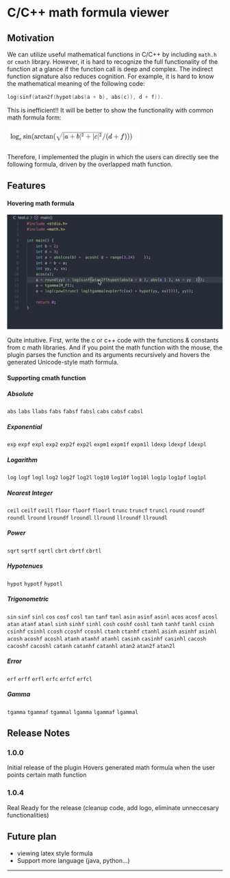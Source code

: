 # C/C++ math formula viewer


## Motivation

We can utilize useful mathematical functions in C/C++ by including `math.h` or `cmath` library. However, it is hard to recognize the full functionality of the function at a glance if the function call is deep and complex. The indirect function signature also reduces cognition.  For example, it is hard to know the mathematical meaning of the following code:
```c
log(sinf(atan2f(hypot(abs(a + b), abs(c)), d + f)).
``` 
This is inefficient!!
It will be better to show the functionality with common math formula form:

<img src="images/equation.png" width="310">

Therefore, I implemented the plugin in which the users can directly see the following formula, driven by the overlapped math function.

## Features

#### Hovering math formula

![image](images/demo.gif)

Quite intuitive. 
First, write the c or c++ code with the functions & constants from c math libraries. And if you point the math function with the mouse, the plugin parses the function and its arguments recursively and hovers the generated Unicode-style math formula. 

#### Supporting cmath function

##### Absolute
`abs` `labs` `llabs` `fabs` `fabsf` `fabsl` `cabs` `cabsf` `cabsl` 
##### Exponential
`exp` `expf` `expl` `exp2` `exp2f` `exp2l` `expm1` `expm1f` `expm1l`
`ldexp` `ldexpf` `ldexpl`
##### Logarithm
`log` `logf` `logl` `log2` `log2f` `log2l` `log10` `log10f` `log10l`
`log1p` `log1pf` `log1pl`
##### Nearest Integer
`ceil` `ceilf` `ceill` `floor` `floorf` `floorl` `trunc` `truncf` `truncl`
`round` `roundf` `roundl` `lround` `lroundf` `lroundl` `llround` `llroundf` `llroundl` 
##### Power
`sqrt` `sqrtf` `sqrtl` `cbrt` `cbrtf` `cbrtl`
##### Hypotenues
`hypot` `hypotf` `hypotl`
##### Trigonometric
`sin` `sinf` `sinl` `cos` `cosf` `cosl` `tan` `tanf` `tanl`
`asin` `asinf` `asinl` `acos` `acosf` `acosl` `atan` `atanf` `atanl`
`sinh` `sinhf` `sinhl` `cosh` `coshf` `coshl` `tanh` `tanhf` `tanhl`
`csinh` `csinhf` `csinhl` `ccosh` `ccoshf` `ccoshl` `ctanh` `ctanhf` `ctanhl`
`asinh` `asinhf` `asinhl` `acosh` `acoshf` `acoshl` `atanh` `atanhf` `atanhl`
`casinh` `casinhf` `casinhl` `cacosh` `cacoshf` `cacoshl` `catanh` `catanhf` `catanhl`
`atan2` `atan2f` `atan2l`
##### Error
`erf` `erff` `erfl` `erfc` `erfcf` `erfcl`
##### Gamma
`tgamma` `tgammaf` `tgammal` `lgamma` `lgammaf` `lgammal`



## Release Notes


### 1.0.0

Initial release of the plugin
Hovers generated math formula when the user points certain math function

### 1.0.4

Real Ready for the release 
(cleanup code, add logo, eliminate unneccesary functionalities)




## Future plan

- viewing latex style formula
- Support more language (java, python...)

----------------------------------------------------------------------------

<!--
## Requirements

If you have any requirements or dependencies, add a section describing those and how to install and configure them.

## Extension Settings

Include if your extension adds any VS Code settings through the `contributes.configuration` extension point.

For example:

This extension contributes the following settings:

* `myExtension.enable`: enable/disable this extension
* `myExtension.thing`: set to `blah` to do something
*/

-->
